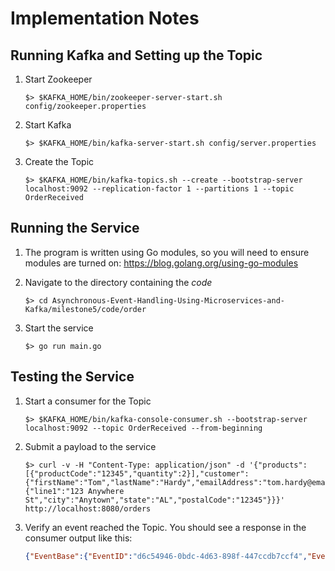 # Implementation Notes

## Running Kafka and Setting up the Topic
1. Start Zookeeper
    ```shell
    $> $KAFKA_HOME/bin/zookeeper-server-start.sh config/zookeeper.properties
    ```

1. Start Kafka
    ```shell
    $> $KAFKA_HOME/bin/kafka-server-start.sh config/server.properties
    ```

1. Create the Topic
    ```shell
    $> $KAFKA_HOME/bin/kafka-topics.sh --create --bootstrap-server localhost:9092 --replication-factor 1 --partitions 1 --topic OrderReceived
    ```

## Running the Service
1. The program is written using Go modules, so you will need to ensure modules are turned on: https://blog.golang.org/using-go-modules

1. Navigate to the directory containing the _code_ 
    ```shell
    $> cd Asynchronous-Event-Handling-Using-Microservices-and-Kafka/milestone5/code/order
    ```

1. Start the service
    ```shell
    $> go run main.go
    ```


## Testing the Service
1. Start a consumer for the Topic
    ```shell
    $> $KAFKA_HOME/bin/kafka-console-consumer.sh --bootstrap-server localhost:9092 --topic OrderReceived --from-beginning
    ```

1. Submit a payload to the service
    ```shell
    $> curl -v -H "Content-Type: application/json" -d '{"products":[{"productCode":"12345","quantity":2}],"customer":{"firstName":"Tom","lastName":"Hardy","emailAddress":"tom.hardy@email.com","shippingAddress":{"line1":"123 Anywhere St","city":"Anytown","state":"AL","postalCode":"12345"}}}' http://localhost:8080/orders
    ```

1. Verify an event reached the Topic. You should see a response in the consumer output like this:
    ```json
    {"EventBase":{"EventID":"d6c54946-0bdc-4d63-898f-447ccdb7ccf4","EventTimestamp":"2020-08-16T09:01:59.757509-04:00"},"EventBody":{"id":"e0012076-cbf8-4dfb-aed8-4660c78431fd","products":[{"productCode":"12345","quantity":2}],"customer":{"firstName":"Tom","lastName":"Hardy","emailAddress":"tom.hardy@email.com","shippingAddress":{"line1":"123 Anywhere St","city":"Anytown","state":"AL","postalCode":"12345"}}}}
    ```

